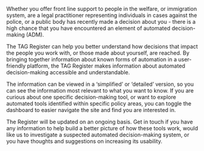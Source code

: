 Whether you offer front line support to people in the welfare, or immigration system, are a legal practitioner representing individuals in cases against the police, or a public body has recently made a decision about you - there is a high chance that you have encountered an element of automated decision-making (ADM).

The TAG Register can help you better understand how decisions that impact the people you work with, or those made about yourself, are reached. By bringing together information about known forms of automation in a user-friendly platform, the TAG Register makes information about automated decision-making accessible and understandable. 

The information can be viewed in a ‘simplified’ or ‘detailed’ version, so you can see the information most relevant to what you want to know. If you are curious about one specific decision-making tool, or want to explore automated tools identified within specific policy areas, you can toggle the dashboard to easier navigate the site and find you are interested in. 

The Register will be updated on an ongoing basis. Get in touch if you have any information to help build a better picture of how these tools work, would like us to investigate a suspected automated decision-making system, or you have thoughts and suggestions on increasing its usability.
